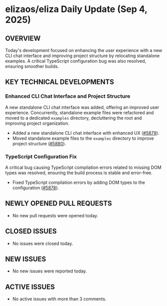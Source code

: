 # elizaos/eliza Daily Update (Sep 4, 2025)
## OVERVIEW 
Today's development focused on enhancing the user experience with a new CLI chat interface and improving project structure by relocating standalone examples. A critical TypeScript configuration bug was also resolved, ensuring smoother builds.

## KEY TECHNICAL DEVELOPMENTS

### Enhanced CLI Chat Interface and Project Structure
A new standalone CLI chat interface was added, offering an improved user experience. Concurrently, standalone example files were refactored and moved to a dedicated `examples` directory, decluttering the root and improving project organization.
- Added a new standalone CLI chat interface with enhanced UX ([#5879](https://github.com/elizaos/eliza/pull/5879)).
- Moved standalone example files to the `examples` directory to improve project structure ([#5880](https://github.com/elizaos/eliza/pull/5880)).

### TypeScript Configuration Fix
A critical bug causing TypeScript compilation errors related to missing DOM types was resolved, ensuring the build process is stable and error-free.
- Fixed TypeScript compilation errors by adding DOM types to the configuration ([#5878](https://github.com/elizaos/eliza/pull/5878)).

## NEWLY OPENED PULL REQUESTS
- No new pull requests were opened today.

## CLOSED ISSUES
- No issues were closed today.

## NEW ISSUES
- No new issues were reported today.

## ACTIVE ISSUES
- No active issues with more than 3 comments.